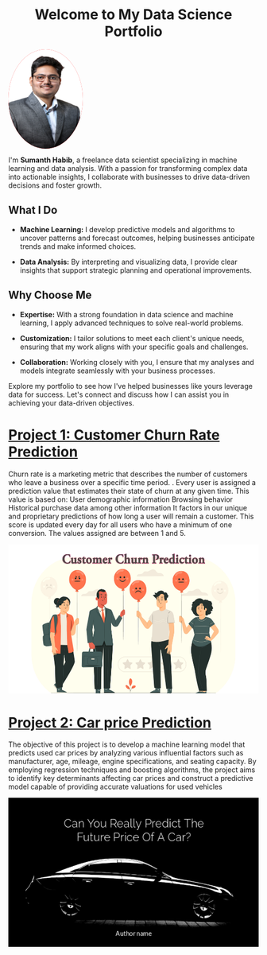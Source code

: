 <h1 align="center">Welcome to My Data Science Portfolio </h1>

<p align="center">
  <div style="background-color: red; width: 150px; height: 200px; border-radius: 60%; display: flex; justify-content: center; align-items: center;">
    <img src="images/Profile_Pic.png" alt="Description" width="150" height="200" style="border-radius: 60%;">
  </div>
</p>


I'm **Sumanth Habib**, a freelance data scientist specializing in machine learning and data analysis. With a passion for transforming complex data into actionable insights, I collaborate with businesses to drive data-driven decisions and foster growth.

## What I Do

- **Machine Learning:** I develop predictive models and algorithms to uncover patterns and forecast outcomes, helping businesses anticipate trends and make informed choices.

- **Data Analysis:** By interpreting and visualizing data, I provide clear insights that support strategic planning and operational improvements.

## Why Choose Me

- **Expertise:** With a strong foundation in data science and machine learning, I apply advanced techniques to solve real-world problems.

- **Customization:** I tailor solutions to meet each client's unique needs, ensuring that my work aligns with your specific goals and challenges.

- **Collaboration:** Working closely with you, I ensure that my analyses and models integrate seamlessly with your business processes.

Explore my portfolio to see how I've helped businesses like yours leverage data for success. Let's connect and discuss how I can assist you in achieving your data-driven objectives.

# [Project 1: Customer Churn Rate Prediction](https://github.com/sumanthhabib96/Customer-churn-Rate-Prediction)
Churn rate is a marketing metric that describes the number of customers who leave a business over a specific time period. . Every user is assigned a prediction value that estimates their state of churn at any given time. This value is based on: User demographic information Browsing behavior Historical purchase data among other information It factors in our unique and proprietary predictions of how long a user will remain a customer. This score is updated every day for all users who have a minimum of one conversion. The values assigned are between 1 and 5.

<div align="center">
  <img src="images/1_YEBB4XJvcabjp1vL37LLQQ.png" alt="Project Logo" width="600" height="300">
</div>

# [Project 2: Car price Prediction](https://github.com/sumanthhabib96/Car_Price_Prediction)
The objective of this project is to develop a machine learning model that predicts used car prices by analyzing various influential factors such as manufacturer, age, mileage, engine specifications, and seating capacity. By employing regression techniques and boosting algorithms, the project aims to identify key determinants affecting car prices and construct a predictive model capable of providing accurate valuations for used vehicles

<div align="center">
  <img src="images/car.png" alt="Project Logo" width="600" height="300">
</div>

